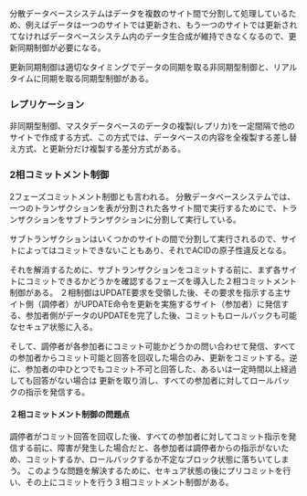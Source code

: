 分散データベースシステムはデータを複数のサイト間で分割して処理しているため、例えばデータは一つのサイトでは更新され、もう一つのサイトでは更新されてなければデータベースシステム内のデータ生合成が維持できなくなるので、更新同期制御が必要になる。

更新同期制御は適切なタイミングでデータの同期を取る非同期型制御と、リアルタイムに同期を取る同期型制御がある。

### レプリケーション
非同期型制御、マスタデータベースのデータの複製(レプリカ)を一定間隔で他のサイトで作成する方式、この方式では、データベースの内容を全複製する差し替え方式、と更新分だけ複製する差分方式がある。

### 2相コミットメント制御
2フェーズコミットメント制御とも言われる。
分散データベースシステムでは、一つのトランザクションを表が分割された各サイト間で実行するためにで、トランザクションをサブトランザクションに分割して実行している。

サブトランザクションはいくつかのサイトの間で分割して実行されるので、サイトによってはコミットできないこともあり、それでACIDの原子性違反となる。

それを解消するために、サブトランザクションをコミットする前に、まず各サイトにコミットできるかどうかを確認するフェーズを導入した２相コミットメント制御がある。
２相制御はUPDATE要求を受領した後、その要求を指示する主サイト側（調停者）がUPDATE命令を更新を実施するサイト（参加者）に発信する、参加者側がデータのUPDATEを完了した後、コミットもロールバックも可能なセキュア状態に入る。

そして、調停者が各参加者にコミット可能かどうかの問い合わせて発信、すべての参加者からコミット可能と回答を回収した場合のみ、更新をコミットする。逆に、参加者の中ひとつでもコミット不可と回答した、あるいは一定時間以上経過しても回答がない場合は
更新を取り消し、すべての参加者に対してロールバックの指示を発信する。

#### ２相コミットメント制御の問題点
調停者がコミット回答を回収した後、すべての参加者に対してコミット指示を発信する前に、障害が発生した場合だと、各参加者は調停者からの指示がないため、コミットするか、ロールバックするか不定なブロック状態に落ちいてしまう。
このような問題を解決するために、セキュア状態の後にプリコミットを行い、その上にコミットを行う３相コミットメント制御がある。

